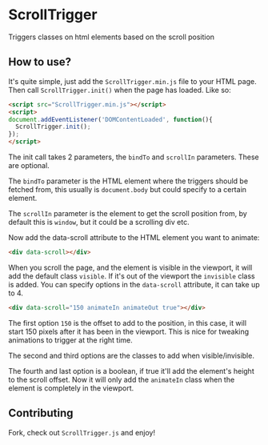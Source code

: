 # ScrollTrigger
Triggers classes on html elements based on the scroll position

## How to use? ##
It's quite simple, just add the `ScrollTrigger.min.js` file to your HTML page. Then call `ScrollTrigger.init()` when the page has loaded. Like so:

```html
<script src="ScrollTrigger.min.js"></script>
<script>
document.addEventListener('DOMContentLoaded', function(){
  ScrollTrigger.init();
});
</script>
```

The init call takes 2 parameters, the `bindTo` and `scrollIn` parameters. These are optional.

The `bindTo` parameter is the HTML element where the triggers should be fetched from, this usually is `document.body` but could specify to a certain element.

The `scrollIn` parameter is the element to get the scroll position from, by default this is `window`, but it could be a scrolling div etc.

Now add the data-scroll attribute to the HTML element you want to animate:

```html
<div data-scroll></div>
```

When you scroll the page, and the element is visible in the viewport, it will add the default class `visible`. If it's out of the viewport the `invisible` class is added. You can specify options in the `data-scroll` attribute, it can take up to 4.

```html
<div data-scroll="150 animateIn animateOut true"></div>
```

The first option `150` is the offset to add to the position, in this case, it will start 150 pixels after it has been in the viewport. This is nice for tweaking animations to trigger at the right time.

The second and third options are the classes to add when visible/invisible.

The fourth and last option is a boolean, if true it'll add the element's height to the scroll offset. Now it will only add the `animateIn` class when the element is completely in the viewport.

## Contributing
Fork, check out `ScrollTrigger.js` and enjoy!

